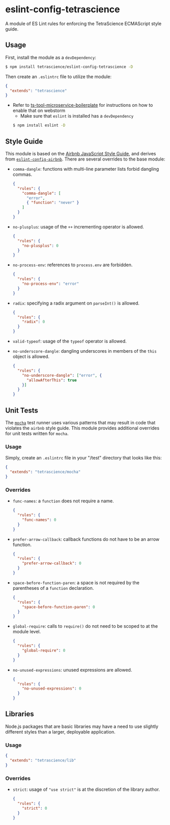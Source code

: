 # eslint-config-tetrascience

A module of ES Lint rules for enforcing the TetraScience ECMAScript style guide.

## Usage

First, install the module as a `devDependency`:

```sh
$ npm install tetrascience/eslint-config-tetrascience -D
```

Then create an `.eslintrc` file to utilize the module:

```json
{
  "extends": "tetrascience"
}
```

* Refer to [ts-tool-microservice-boilerplate](https://github.com/tetrascience/ts-tool-microservice-boilerplate#setup) for instructions on how to enable that on webstorm
  * Make sure that `eslint` is installed has a `devDependency`
  ```sh
  $ npm install eslint -D
  ```

## Style Guide

This module is based on the [Airbnb JavaScript Style Guide](https://github.com/airbnb/javascript), and derives from [`eslint-config-airbnb`](https://www.npmjs.com/package/eslint-config-airbnb).  There are several overrides to the base module:

* `comma-dangle`: functions with multi-line parameter lists forbid dangling commas.

  ```json
  {
    "rules": {
      "comma-dangle": [
        "error",
        { "function": "never" }
      ]
    }
  }
  ```

* `no-plusplus`: usage of the `++` incrementing operator is allowed.

  ```json
  {
    "rules": {
      "no-plusplus": 0
    }
  }
  ```

* `no-process-env`: references to `process.env` are forbidden.

  ```json
  {
    "rules": {
      "no-process-env": "error"
    }
  }
  ```

* `radix`: specifying a radix argument on `parseInt()` is allowed.

  ```json
  {
    "rules": {
      "radix": 0
    }
  }
  ```

* `valid-typeof`: usage of the `typeof` operator is allowed.

* `no-underscore-dangle`: dangling underscores in members of the
  `this` object is allowed.

  ```json
  {
    "rules": {
      "no-underscore-dangle": ["error", {
        "allowAfterThis": true
      }]
    }
  }
  ```

## Unit Tests

The [`mocha`](https://mochajs.org/) test runner uses various patterns that may result in code that violates the `airbnb` style guide.  This module provides additional overrides for unit tests written for `mocha`.

### Usage

Simply, create an `.eslintrc` file in your "/test" directory that looks like this:

```json
{
  "extends": "tetrascience/mocha"
}
```

### Overrides

* `func-names`: a `function` does not require a name.

  ```json
  {
    "rules": {
      "func-names": 0
    }
  }
  ```

* `prefer-arrow-callback`: callback functions do not have to be an arrow function.

  ```json
  {
    "rules": {
      "prefer-arrow-callback": 0
    }
  }
  ```

* `space-before-function-paren`: a space is not required by the parentheses of a `function` declaration.

  ```json
  {
    "rules": {
      "space-before-function-paren": 0
    }
  }
  ```

* `global-require`: calls to `require()` do not need to be scoped to at the module level.

  ```json
  {
    "rules": {
      "global-require": 0
    }
  }
  ```

* `no-unused-expressions`: unused expressions are allowed.

  ```json
  {
    "rules": {
      "no-unused-expressions": 0
    }
  }
  ```

## Libraries

Node.js packages that are basic libraries may have a need to use slightly different styles than a larger, deployable application.

### Usage

```json
{
  "extends": "tetrascience/lib"
}
```

### Overrides

* `strict`: usage of `"use strict"` is at the discretion of the library author.

  ```json
  {
    "rules": {
      "strict": 0
    }
  }
  ```
  